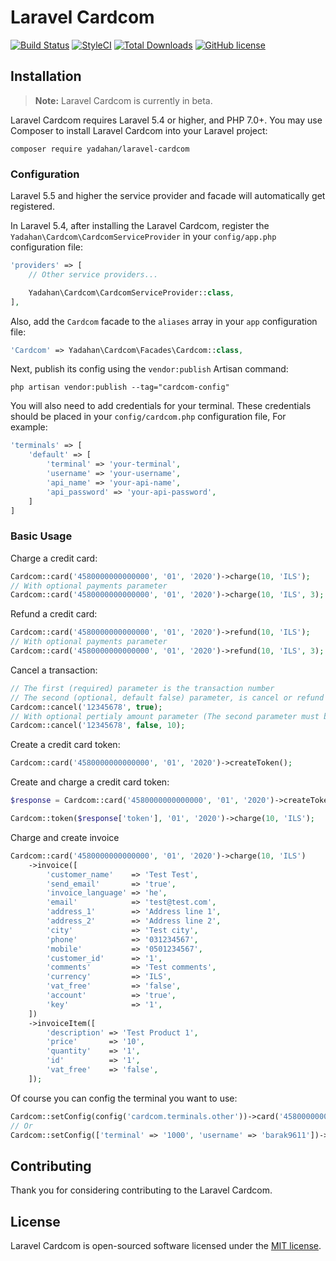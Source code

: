 # Laravel Cardcom

[![Build Status](https://travis-ci.org/yadahan/laravel-cardcom.svg?branch=master)](https://travis-ci.org/yadahan/laravel-cardcom)
[![StyleCI](https://styleci.io/repos/98416118/shield?branch=master&style=flat)](https://styleci.io/repos/98416118)
[![Total Downloads](https://poser.pugx.org/yadahan/laravel-cardcom/downloads?format=flat)](https://packagist.org/packages/yadahan/laravel-cardcom)
[![GitHub license](https://img.shields.io/badge/license-MIT-blue.svg?style=flat)](https://raw.githubusercontent.com/yadahan/laravel-cardcom/master/LICENSE)

## Installation

> **Note:** Laravel Cardcom is currently in beta.

Laravel Cardcom requires Laravel 5.4 or higher, and PHP 7.0+. You may use Composer to install Laravel Cardcom into your Laravel project:

    composer require yadahan/laravel-cardcom

### Configuration

Laravel 5.5 and higher the service provider and facade will automatically get registered.

In Laravel 5.4, after installing the Laravel Cardcom, register the `Yadahan\Cardcom\CardcomServiceProvider` in your `config/app.php` configuration file:

```php
'providers' => [
    // Other service providers...

    Yadahan\Cardcom\CardcomServiceProvider::class,
],
```

Also, add the `Cardcom` facade to the `aliases` array in your `app` configuration file:

```php
'Cardcom' => Yadahan\Cardcom\Facades\Cardcom::class,
```

Next, publish its config using the `vendor:publish` Artisan command:

    php artisan vendor:publish --tag="cardcom-config"

You will also need to add credentials for your terminal. These credentials should be placed in your `config/cardcom.php` configuration file, For example:

```php
'terminals' => [
    'default' => [
        'terminal' => 'your-terminal',
        'username' => 'your-username',
        'api_name' => 'your-api-name',
        'api_password' => 'your-api-password',
    ]
]
```

### Basic Usage

Charge a credit card:

```php
Cardcom::card('4580000000000000', '01', '2020')->charge(10, 'ILS');
// With optional payments parameter
Cardcom::card('4580000000000000', '01', '2020')->charge(10, 'ILS', 3);
```

Refund a credit card:

```php
Cardcom::card('4580000000000000', '01', '2020')->refund(10, 'ILS');
// With optional payments parameter
Cardcom::card('4580000000000000', '01', '2020')->refund(10, 'ILS', 3);
```

Cancel a transaction:

```php
// The first (required) parameter is the transaction number
// The second (optional, default false) parameter, is cancel or refund transaction
Cardcom::cancel('12345678', true);
// With optional pertialy amount parameter (The second parameter must be false)
Cardcom::cancel('12345678', false, 10);
```

Create a credit card token:

```php
Cardcom::card('4580000000000000', '01', '2020')->createToken();
```

Create and charge a credit card token:

```php
$response = Cardcom::card('4580000000000000', '01', '2020')->createToken();

Cardcom::token($response['token'], '01', '2020')->charge(10, 'ILS');
```

Charge and create invoice

```php
Cardcom::card('4580000000000000', '01', '2020')->charge(10, 'ILS')
    ->invoice([
        'customer_name'    => 'Test Test',
        'send_email'       => 'true',
        'invoice_language' => 'he',
        'email'            => 'test@test.com',
        'address_1'        => 'Address line 1',
        'address_2'        => 'Address line 2',
        'city'             => 'Test city',
        'phone'            => '031234567',
        'mobile'           => '0501234567',
        'customer_id'      => '1',
        'comments'         => 'Test comments',
        'currency'         => 'ILS',
        'vat_free'         => 'false',
        'account'          => 'true',
        'key'              => '1',
    ])
    ->invoiceItem([
        'description' => 'Test Product 1',
        'price'       => '10',
        'quantity'    => '1',
        'id'          => '1',
        'vat_free'    => 'false',
    ]);
```

Of course you can config the terminal you want to use:

```php
Cardcom::setConfig(config('cardcom.terminals.other'))->card('4580000000000000', '01', '2020')->charge(10, 'ILS');
// Or
Cardcom::setConfig(['terminal' => '1000', 'username' => 'barak9611'])->card('4580000000000000', '01', '2020')->charge(10, 'ILS');
```

## Contributing

Thank you for considering contributing to the Laravel Cardcom.

## License

Laravel Cardcom is open-sourced software licensed under the [MIT license](http://opensource.org/licenses/MIT).
